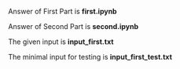 Answer of First Part is **first.ipynb**

Answer of Second Part is **second.ipynb**

The given input is **input_first.txt** 

The minimal input for testing is **input_first_test.txt**

